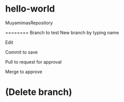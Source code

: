 # hello-world
MuyamimasRepository

========
Branch to test
New branch by typing name

Edit

Commit to save

Pull to request for approval

Merge to approve

(Delete branch)
========

